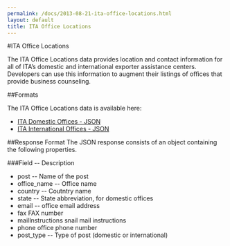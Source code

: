 ```yaml
---
permalink: /docs/2013-08-21-ita-office-locations.html
layout: default
title: ITA Office Locations
---
```


#ITA Office Locations

The ITA Office Locations data provides location and contact information for all of ITA’s domestic and international exporter assistance centers.  Developers can use this information to augment their listings of offices that provide business counseling.

##Formats

The ITA Office Locations data is available here:
* [ITA Domestic Offices - JSON](/data/ita_domestic_posts.json)
* [ITA International Offices - JSON](/data/ita_international_posts.json)

##Response Format
The JSON response consists of an object containing the following properties.

###Field -- Description
* post -- Name of the post
* office_name -- Office name
* country -- Coutntry name
* state -- State abbreviation, for domestic offices
* email -- office email address
* fax	FAX number
* mailInstructions	snail mail instructions
* phone	office phone number
* post_type -- 	Type of post (domestic or international)

